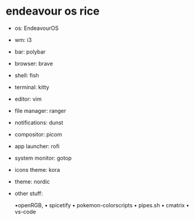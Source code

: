 # endeavour os rice

- os: EndeavourOS
- wm: i3
- bar: polybar
- browser: brave
- shell: fish
- terminal: kitty
- editor: vim
- file manager: ranger
- notifications: dunst
- compositor: picom
- app launcher: rofi
- system monitor: gotop 
- icons theme: kora
- theme: nordic

- other stuff:
     
     •openRGB,
     • spicetify
     • pokemon-colorscripts
     • pipes.sh
     • cmatrix
     • vs-code
        
